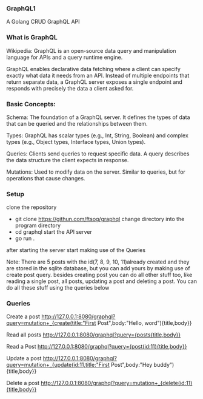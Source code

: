 ### GraphQL1
A Golang CRUD GraphQL API

### What is GraphQL
Wikipedia: GraphQL is an open-source data query and manipulation language for APIs and a query runtime engine.

GraphQL enables declarative data fetching where a client can specify exactly what data it needs from an API. Instead of multiple endpoints that return separate data, a GraphQL server exposes a single endpoint and responds with precisely the data a client asked for.

### Basic Concepts:
Schema: The foundation of a GraphQL server. It defines the types of data that can be queried and the relationships between them.

Types: GraphQL has scalar types (e.g., Int, String, Boolean) and complex types (e.g., Object types, Interface types, Union types).

Queries: Clients send queries to request specific data. A query describes the data structure the client expects in response.

Mutations: Used to modify data on the server. Similar to queries, but for operations that cause changes.


### Setup
clone the repository
* git clone https://githun.com/ftsog/graphql
change directory into the program directory
* cd graphql
start the API server
* go run .

after starting the server start making use of the Queries

Note: There are 5 posts with the id(7, 8, 9, 10, 11)already created and they are stored in the sqlite database, but you can add yours by making use of create post query. besides creating post you can do all other stuff too, like reading a single post, all posts, updating a post and deleting a post. You can do all these stuff using the queries below

### Queries
Create a post
http://127.0.0.1:8080/graphql?query=mutation+_{create(title:"First Post",body:"Hello, word"){title,body}}

Read all posts
http://127.0.0.1:8080/graphql?query={posts{title,body}}

Read a Post
http://127.0.0.1:8080/graphql?query={post(id:11){title,body}}

Update a post
http://127.0.0.1:8080/graphql?query=mutation+_{update(id:11,title:"First Post",body:"Hey buddy"){title,body}}

Delete a post
http://127.0.0.1:8080/graphql?query=mutation+_{delete(id:11){title,body}}
